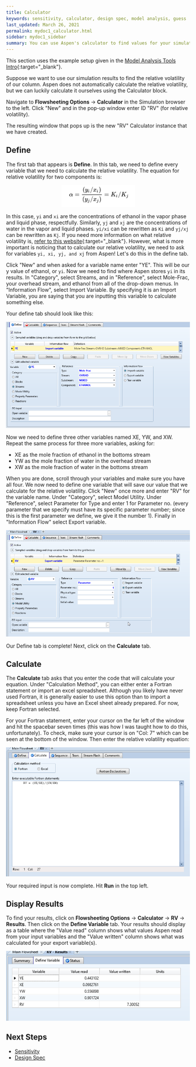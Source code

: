 ```yaml
---
title: Calculator
keywords: sensitivity, calculator, design spec, model analysis, guess
last_updated: March 26, 2021
permalink: mydoc1_calculator.html
sidebar: mydoc1_sidebar
summary: You can use Aspen's calculator to find values for your simulation that Aspen does not automatically calculate.
---
```


This section uses the example setup given in the [Model Analysis Tools Intro](mydoc1_model_analysis_tools){:target="_blank"}.

Suppose we want to use our simulation results to find the relative volatility of our column. Aspen does not automatically calculate the relative volatility, but we can luckily calculate it ourselves using the Calculator block.

Navigate to **Flowsheeting Options** &#8594; **Calculator** in the Simulation browser to the left. Click "New" and in the pop-up window enter ID "RV" (for relative volatility).

The resulting window that pops up is the new "RV" Calculator instance that we have created.

## Define

The first tab that appears is **Define**. In this tab, we need to define every variable that we need to calculate the relative volatility. The equation for relative volatility for two components is:

<p align="center">
    <img src="images/calculator_rv.png">
</p>

In this case, `yi` and `xi` are the concentrations of ethanol in the vapor phase and liquid phase, respectfully. Similarly, `yj` and `xj` are the concentrations of water in the vapor and liquid phases. `yi/xi` can be rewritten as `Ki` and `yj/xj` can be rewritten as `Kj`. If you need more information on what relative volatility is, [refer to this website](https://www.separationprocesses.com/Distillation/DT_Chp01-3.htm){:target="_blank"}. However, what is more important is noticing that to calculate our relative volatility, we need to ask for variables `yi, xi, yj, and xj` from Aspen! Let's do this in the define tab.

Click "New" and when asked for a variable name enter "YE". This will be our y value of ethanol, or `yi`. Now we need to find where Aspen stores `yi` in its results. In "Category", select Streams, and in "Reference", select Mole-Frac, your overhead stream, and ethanol from all of the drop-down menus. In "Information Flow", select Import Variable. By specifying it is an Import Variable, you are saying that you are inputting this variable to calculate something else.

Your define tab should look like this:

<p align="center">
    <img src="images/calculator_ye.png">
</p>

Now we need to define three other variables named XE, YW, and XW. Repeat the same process for three more variables, asking for:
*  XE as the mole fraction of ethanol in the bottoms stream
*  YW as the mole fraction of water in the overhead stream
*  XW as the mole fraction of water in the bottoms stream

When you are done, scroll through your variables and make sure you have all four. We now need to define one variable that will save our value that we calculate for the relative volatility. Click "New" once more and enter "RV" for the variable name. Under "Category", select Model Utility. Under "Reference", select Parameter for Type and enter 1 for Parameter no. (every parameter that we specify must have its specific parameter number; since this is the first parameter we define, we give it the number 1). Finally in "Information Flow" select Export variable.

<p align="center">
    <img src="images/calculator_rv_var.png">
</p>

Our Define tab is complete! Next, click on the **Calculate** tab.

## Calculate

The **Calculate** tab asks that you enter the code that will calculate your equation. Under "Calculation Method", you can either enter a Fortran statement or import an excel spreadsheet. Although you likely have never used Fortran, it is generally easier to use this option than to import a spreadsheet unless you have an Excel sheet already prepared. For now, keep Fortran selected.

For your Fortran statement, enter your cursor on the far left of the window and hit the spacebar seven times (this was how I was taught how to do this, unfortunately). To check, make sure your cursor is on "Col: 7" which can be seen at the bottom of the window. Then enter the relative volatility equation:

<p align="center">
    <img src="images/calculator_fortran.png">
</p>

Your required input is now complete. Hit **Run** in the top left.

## Display Results

To find your results, click on **Flowsheeting Options** &#8594; **Calculator** &#8594; **RV** &#8594; **Results**. Then click on the **Define Variable** tab. Your results should display as a table where the "Value read" column shows what values Aspen read from your input variables and the "Value written" column shows what was calculated for your export variable(s).

<p align="center">
    <img src="images/calculator_results.png">
</p>

## Next Steps
*  [Sensitivity](mydoc1_sensitivity)
*  [Design Spec](mydoc1_designspec)

